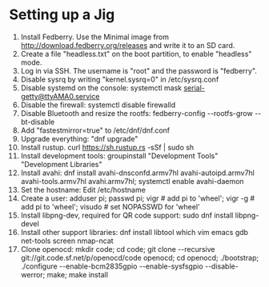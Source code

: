 Setting up a Jig
================

1. Install Fedberry.  Use the Minimal image from http://download.fedberry.org/releases and write it to an SD card.
2. Create a file "headless.txt" on the boot partition, to enable "headless" mode.
3. Log in via SSH.  The username is "root" and the password is "fedberry".
4. Disable sysrq by writing "kernel.sysrq=0" in /etc/sysrq.conf
5. Disable systemd on the console: systemctl mask serial-getty@ttyAMA0.service
6. Disable the firewall: systemctl disable firewalld
6. Disable Bluetooth and resize the rootfs: fedberry-config --rootfs-grow --bt-disable
7. Add "fastestmirror=true" to /etc/dnf/dnf.conf
8. Upgrade everything: "dnf upgrade"
9. Install rustup.  curl https://sh.rustup.rs -sSf | sudo sh
10. Install development tools: groupinstall "Development Tools" "Development Libraries"
11. Install avahi: dnf install avahi-dnsconfd.armv7hl avahi-autoipd.armv7hl avahi-tools.armv7hl avahi.armv7hl; systemctl enable avahi-daemon
12. Set the hostname: Edit /etc/hostname
13. Create a user: adduser pi; passwd pi; vigr # add pi to 'wheel'; vigr -g # add pi to 'wheel'; visudo # set NOPASSWD for 'wheel'
14. Install libpng-dev, required for QR code support: sudo dnf install libpng-devel
15. Install other support libraries: dnf install libtool which vim emacs gdb net-tools screen nmap-ncat
15. Clone openocd: mkdir code; cd code; git clone --recursive git://git.code.sf.net/p/openocd/code openocd; cd openocd; ./bootstrap; ./configure --enable-bcm2835gpio --enable-sysfsgpio --disable-werror; make; make install